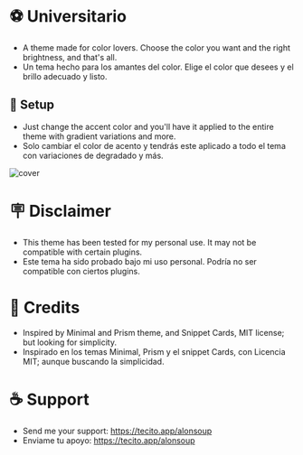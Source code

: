 # ⚽ Universitario
+ A theme made for color lovers. Choose the color you want and the right brightness, and that's all. </br>
+ Un tema hecho para los amantes del color. Elige el color que desees y el brillo adecuado y listo.

## 🎨 Setup
+ Just change the accent color and you'll have it applied to the entire theme with gradient variations and more. </br>
+ Solo cambiar el color de acento y tendrás este aplicado a todo el tema con variaciones de degradado y más.

![cover](https://github.com/user-attachments/assets/5bf8413b-46a0-4ef4-b922-0f8dce9a186e)

# 🪧 Disclaimer
+ This theme has been tested for my personal use. It may not be compatible with certain plugins. </br>
+ Este tema ha sido probado bajo mi uso personal. Podría no ser compatible con ciertos plugins.

# 🌟 Credits
+ Inspired by Minimal and Prism theme, and Snippet Cards, MIT license; but looking for simplicity. </br>
+ Inspirado en los temas Minimal, Prism y el snippet Cards, con Licencia MIT; aunque buscando la simplicidad.

# ☕ Support
+ Send me your support: https://tecito.app/alonsoup </br>
+ Enviame tu apoyo: https://tecito.app/alonsoup
